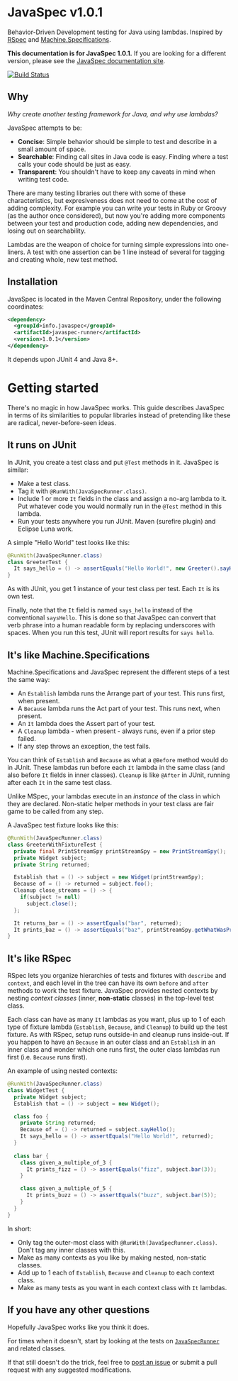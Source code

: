 # JavaSpec v1.0.1

Behavior-Driven Development testing for Java using lambdas.  Inspired by [RSpec](http://rspec.info) and
[Machine.Specifications](https://github.com/machine/machine.specifications).

**This documentation is for JavaSpec 1.0.1.**  If you are looking for a different version, please see
the [JavaSpec documentation site][github-io-javaspec].

[![Build Status](https://travis-ci.org/kkrull/javaspec.svg?tag=v1.0.1)](https://travis-ci.org/kkrull/javaspec)

[github-io-javaspec]: http://javaspec.info


## Why

*Why create another testing framework for Java, and why use lambdas?*

JavaSpec attempts to be:

* **Concise**: Simple behavior should be simple to test and describe in a small amount of space.
* **Searchable**: Finding call sites in Java code is easy.  Finding where a test calls your code should be just as easy.
* **Transparent**: You shouldn't have to keep any caveats in mind when writing test code.

There are many testing libraries out there with some of these characteristics, but expresiveness does not need to come
at the cost of adding complexity.  For example you can write your tests in Ruby or Groovy (as the author once
considered), but now you're adding more components between your test and production code, adding new dependencies, and
losing out on searchability.

Lambdas are the weapon of choice for turning simple expressions into one-liners.  A test with one assertion can be 1
line instead of several for tagging and creating whole, new test method.


## Installation

JavaSpec is located in the Maven Central Repository, under the following coordinates:

```xml
<dependency>
  <groupId>info.javaspec</groupId>
  <artifactId>javaspec-runner</artifactId>
  <version>1.0.1</version>
</dependency>
```

It depends upon JUnit 4 and Java 8+.


# Getting started

There's no magic in how JavaSpec works.  This guide describes JavaSpec in terms of its similarities to popular libraries
instead of pretending like these are radical, never-before-seen ideas.


## It runs on JUnit

In JUnit, you create a test class and put `@Test` methods in it.  JavaSpec is similar:

* Make a test class.
* Tag it with `@RunWith(JavaSpecRunner.class)`.
* Include 1 or more `It` fields in the class and assign a no-arg lambda to it.  Put whatever code you would normally run
  in the `@Test` method in this lambda.
* Run your tests anywhere you run JUnit.  Maven (surefire plugin) and Eclipse Luna work.

A simple "Hello World" test looks like this:

```java
@RunWith(JavaSpecRunner.class)
class GreeterTest {
  It says_hello = () -> assertEquals("Hello World!", new Greeter().sayHello());
}
```

As with JUnit, you get 1 instance of your test class per test.  Each `It` is its own test.

Finally, note that the `It` field is named `says_hello` instead of the conventional `saysHello`.  This is done so that
JavaSpec can convert that verb phrase into a human readable form by replacing underscores with spaces.  When you run
this test, JUnit will report results for `says hello`.


## It's like Machine.Specifications

Machine.Specifications and JavaSpec represent the different steps of a test the same way:

* An `Establish` lambda runs the Arrange part of your test.  This runs first, when present.
* A `Because` lambda runs the Act part of your test.  This runs next, when present.
* An `It` lambda does the Assert part of your test.
* A `Cleanup` lambda - when present - always runs, even if a prior step failed.
* If any step throws an exception, the test fails.

You can think of `Establish` and `Because` as what a `@Before` method would do in JUnit.  These lambdas run before each
`It` lambda in the same class (and also before `It` fields in inner classes).  `Cleanup` is like `@After` in JUnit,
running after each `It` in the same test class.

Unlike MSpec, your lambdas execute in an *instance* of the class in which they are declared.  Non-static helper methods
in your test class are fair game to be called from any step.

A JavaSpec test fixture looks like this:

```java
@RunWith(JavaSpecRunner.class)
class GreeterWithFixtureTest {
  private final PrintStreamSpy printStreamSpy = new PrintStreamSpy();
  private Widget subject;
  private String returned;

  Establish that = () -> subject = new Widget(printStreamSpy);
  Because of = () -> returned = subject.foo();
  Cleanup close_streams = () -> {
    if(subject != null)
      subject.close();
  };

  It returns_bar = () -> assertEquals("bar", returned);
  It prints_baz = () -> assertEquals("baz", printStreamSpy.getWhatWasPrinted());
}
```


## It's like RSpec

RSpec lets you organize hierarchies of tests and fixtures with `describe` and `context`, and each level in the tree can
have its own `before` and `after` methods to work the test fixture.  JavaSpec provides nested contexts by nesting
*context classes* (inner, **non-static** classes) in the top-level test class.

Each class can have as many `It` lambdas as you want, plus up to 1 of each type of fixture lambda (`Establish`,
`Because`, and `Cleanup`) to build up the test fixture.  As with RSpec, setup runs outside-in and cleanup runs
inside-out.  If you happen to have an `Because` in an outer class and an `Establish` in an inner class and wonder which
one runs first, the outer class lambdas run first (i.e. `Because` runs first).

An example of using nested contexts:

```java
@RunWith(JavaSpecRunner.class)
class WidgetTest {
  private Widget subject;
  Establish that = () -> subject = new Widget();

  class foo {
    private String returned;
    Because of = () -> returned = subject.sayHello();
    It says_hello = () -> assertEquals("Hello World!", returned);
  }
  
  class bar {
    class given_a_multiple_of_3 {
      It prints_fizz = () -> assertEquals("fizz", subject.bar(3));
    }

    class given_a_multiple_of_5 {
      It prints_buzz = () -> assertEquals("buzz", subject.bar(5));
    }
  }
}
```

In short:

* Only tag the outer-most class with `@RunWith(JavaSpecRunner.class)`.  Don't tag any inner classes with this.
* Make as many contexts as you like by making nested, non-static classes.
* Add up to 1 each of `Establish`, `Because` and `Cleanup` to each context class.
* Make as many tests as you want in each context class with `It` lambdas.


## If you have any other questions

Hopefully JavaSpec works like you think it does.

For times when it doesn't, start by looking at the tests on
[`JavaSpecRunner`](https://github.com/kkrull/javaspec/blob/main/src/test/java/info/javaspec/runner/JavaSpecRunnerTest.java)
and related classes.

If that still doesn't do the trick, feel free to [post an issue](https://github.com/kkrull/javaspec/issues) or submit a
pull request with any suggested modifications.
